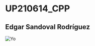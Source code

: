 # UP210614_CPP
## Edgar Sandoval Rodríguez

![Yo](C:\Users\edsr0\OneDrive\Desktop\UP210614_CPP\dbda2e4d74f4c9d78a94259c7e6a4c48.jpg)

